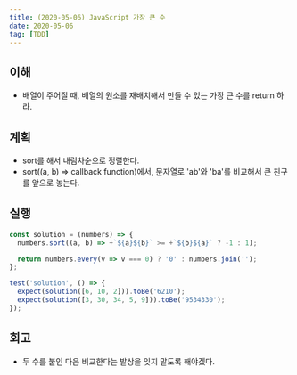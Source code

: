 ```yaml
---
title: (2020-05-06) JavaScript 가장 큰 수
date: 2020-05-06
tag: [TDD]
---
```


## 이해

- 배열이 주어질 때, 배열의 원소를 재배치해서 만들 수 있는 가장 큰 수를 return 하라.

## 계획

- sort를 해서 내림차순으로 정렬한다.
- sort((a, b) => callback function)에서, 문자열로 'ab'와 'ba'를 비교해서 큰 친구를 앞으로 놓는다.

## 실행

```javascript
const solution = (numbers) => {
  numbers.sort((a, b) => +`${a}${b}` >= +`${b}${a}` ? -1 : 1);

  return numbers.every(v => v === 0) ? '0' : numbers.join('');
};

test('solution', () => {
  expect(solution([6, 10, 2])).toBe('6210');
  expect(solution([3, 30, 34, 5, 9])).toBe('9534330');
});
```

## 회고

- 두 수를 붙인 다음 비교한다는 발상을 잊지 말도록 해야겠다.
